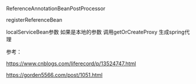 ReferenceAnnotationBeanPostProcessor

registerReferenceBean

localServiceBean参数 如果是本地的参数 调用getOrCreateProxy 生成spring代理



参考：

https://www.cnblogs.com/liferecord/p/13524747.html

https://gorden5566.com/post/1051.html